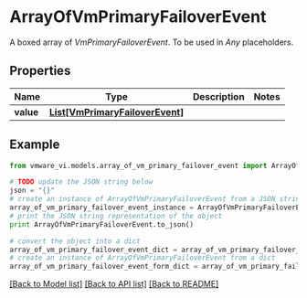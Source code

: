 # ArrayOfVmPrimaryFailoverEvent

A boxed array of *VmPrimaryFailoverEvent*. To be used in *Any* placeholders. 

## Properties
Name | Type | Description | Notes
------------ | ------------- | ------------- | -------------
**value** | [**List[VmPrimaryFailoverEvent]**](VmPrimaryFailoverEvent.md) |  | 

## Example

```python
from vmware_vi.models.array_of_vm_primary_failover_event import ArrayOfVmPrimaryFailoverEvent

# TODO update the JSON string below
json = "{}"
# create an instance of ArrayOfVmPrimaryFailoverEvent from a JSON string
array_of_vm_primary_failover_event_instance = ArrayOfVmPrimaryFailoverEvent.from_json(json)
# print the JSON string representation of the object
print ArrayOfVmPrimaryFailoverEvent.to_json()

# convert the object into a dict
array_of_vm_primary_failover_event_dict = array_of_vm_primary_failover_event_instance.to_dict()
# create an instance of ArrayOfVmPrimaryFailoverEvent from a dict
array_of_vm_primary_failover_event_form_dict = array_of_vm_primary_failover_event.from_dict(array_of_vm_primary_failover_event_dict)
```
[[Back to Model list]](../README.md#documentation-for-models) [[Back to API list]](../README.md#documentation-for-api-endpoints) [[Back to README]](../README.md)


